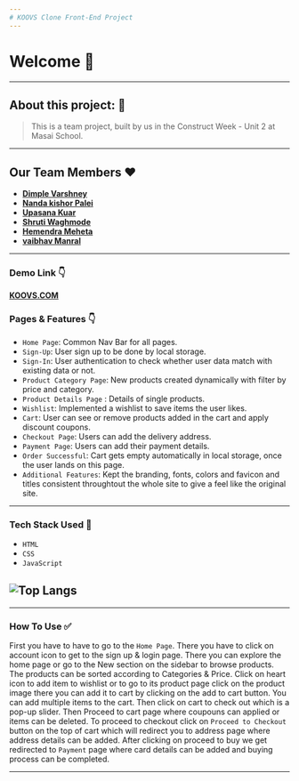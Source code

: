 ```yaml
---
# KOOVS Clone Front-End Project
---
```


# Welcome 👋

---

## About this project: 🙌
> This is a team project, built by us in the Construct Week - Unit 2 at Masai School.

---
## Our Team Members ❤️

- **[Dimple Varshney](https://github.com/dimple06varshney)**
- **[Nanda kishor Palei](https://github.com/Nandakishorpalei)**
- **[Upasana Kuar](https://github.com/Upasana1011)**
- **[Shruti Waghmode](https://github.com/Shruti28210)**
- **[Hemendra Meheta](https://github.com/hmehta051)**
- **[vaibhav Manral](https://github.com/vab096)**

---
### Demo Link 👇
**[KOOVS.COM](https://dimple06varshney.github.io/koovs/)**

### Pages & Features 👇

- `Home Page`: Common Nav Bar for all pages.
- `Sign-Up`: User sign up to be done by local storage.
- `Sign-In`: User authentication to check whether user data match with existing data or not.
- `Product Category Page`: New products created dynamically with filter by price and category.
- `Product Details Page` : Details of single products.
- `Wishlist`: Implemented a wishlist to save items the user likes. 
- `Cart`: User can see or remove products added in the cart and apply discount coupons.
- `Checkout Page`: Users can add the delivery address.
- `Payment Page`: Users can add their payment details.
- `Order Successful`: Cart gets empty automatically in local storage, once the user lands on this page.
- `Additional Features`: Kept the branding, fonts, colors and favicon and titles consistent throughtout the whole site to give a feel like the original site.

---
### Tech Stack Used 🔧
- `HTML`
- `CSS`
- `JavaScript`

![Top Langs](https://github-readme-stats.vercel.app/api/top-langs/?username=nandakishorpalei&hide=ejs,shell&theme=tokyonight)
---

---

### How To Use ✅

First you have to have to go to the `Home Page`. There you have to click on account icon to get to the sign up & login page. There you can explore the home page or go to the New section on the sidebar to browse products. The products can be sorted according to Categories & Price. Click on heart icon to add item to wishlist or to go to its product page click on the product image there you can add it to cart by clicking on the add to cart button. You can add multiple items to the cart. Then click on cart to check out which is a pop-up slider. Then Proceed to cart page where coupouns can applied or items can be deleted. To proceed to checkout click on `Proceed to Checkout` button on the top of cart which will redirect you to address page where address details can be added. After clicking on proceed to buy we get redirected to `Payment` page where card details can be added and buying process can be completed.

---


